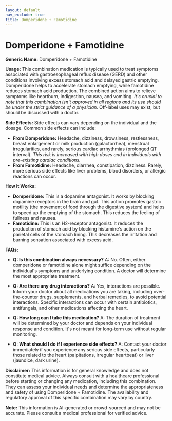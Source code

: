 ```yaml
---
layout: default
nav_exclude: true
title: Domperidone + Famotidine
---
```


# Domperidone + Famotidine

**Generic Name:** Domperidone + Famotidine

**Usage:** This combination medication is typically used to treat symptoms associated with gastroesophageal reflux disease (GERD) and other conditions involving excess stomach acid and delayed gastric emptying.  Domperidone helps to accelerate stomach emptying, while famotidine reduces stomach acid production.  The combined action aims to relieve symptoms like heartburn, indigestion, nausea, and vomiting.  *It's crucial to note that this combination isn't approved in all regions and its use should be under the strict guidance of a physician.*  Off-label uses may exist, but should be discussed with a doctor.

**Side Effects:**  Side effects can vary depending on the individual and the dosage.  Common side effects can include:

* **From Domperidone:** Headache, dizziness, drowsiness, restlessness, breast enlargement or milk production (galactorrhea), menstrual irregularities, and rarely,  serious cardiac arrhythmias (prolonged QT interval).  *This risk is increased with high doses and in individuals with pre-existing cardiac conditions.*
* **From Famotidine:** Headache, diarrhea, constipation, dizziness. Rarely, more serious side effects like liver problems,  blood disorders, or allergic reactions can occur.


**How it Works:**

* **Domperidone:**  This is a dopamine antagonist. It works by blocking dopamine receptors in the brain and gut.  This action promotes gastric motility (the movement of food through the digestive system) and helps to speed up the emptying of the stomach. This reduces the feeling of fullness and nausea.
* **Famotidine:** This is an H2-receptor antagonist. It reduces the production of stomach acid by blocking histamine's action on the parietal cells of the stomach lining. This decreases the irritation and burning sensation associated with excess acid.

**FAQs:**

* **Q: Is this combination always necessary?** A: No.  Often, either domperidone or famotidine alone might suffice depending on the individual's symptoms and underlying condition. A doctor will determine the most appropriate treatment.

* **Q: Are there any drug interactions?** A: Yes, interactions are possible.  Inform your doctor about all medications you are taking, including over-the-counter drugs, supplements, and herbal remedies, to avoid potential interactions.  Specific interactions can occur with certain antibiotics, antifungals, and other medications affecting the heart.

* **Q: How long can I take this medication?** A: The duration of treatment will be determined by your doctor and depends on your individual response and condition.  It's not meant for long-term use without regular monitoring.

* **Q: What should I do if I experience side effects?** A:  Contact your doctor immediately if you experience any serious side effects, particularly those related to the heart (palpitations, irregular heartbeat) or liver (jaundice, dark urine).


**Disclaimer:**  This information is for general knowledge and does not constitute medical advice.  Always consult with a healthcare professional before starting or changing any medication, including this combination.  They can assess your individual needs and determine the appropriateness and safety of using Domperidone + Famotidine.  The availability and regulatory approval of this specific combination may vary by country.


**Note:** This information is AI-generated or crowd-sourced and may not be accurate. Please consult a medical professional for verified advice.